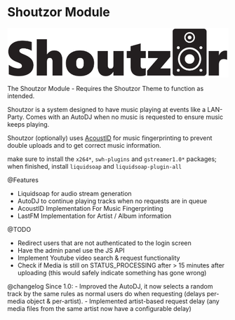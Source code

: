 # Shoutzor Module
![Shoutzor-logo](./shoutzor-logo.png)

The Shoutzor Module - Requires the Shoutzor Theme to function as intended.

Shoutzor is a system designed to have music playing at events like a LAN-Party.
Comes with an AutoDJ when no music is requested to ensure music keeps playing.

Shoutzor (optionally) uses [AcoustID](https://acoustid.org/) for music fingerprinting to prevent double uploads and to get correct music information.<br />

make sure to install the `x264*`, `swh-plugins` and `gstreamer1.0*` packages;<br />
when finished, install `liquidsoap` and `liquidsoap-plugin-all`

@Features
- Liquidsoap for audio stream generation
- AutoDJ to continue playing tracks when no requests are in queue
- AcoustID Implementation For Music Fingerprinting
- LastFM Implementation for Artist / Album information

@TODO
- Redirect users that are not authenticated to the login screen
- Have the admin panel use the JS API
- Implement Youtube video search & request functionality
- Check if Media is still on STATUS_PROCESSING after > 15 minutes after uploading (this would safely indicate something has gone wrong)

@changelog
Since 1.0:
    - Improved the AutoDJ, it now selects a random track by the same rules as normal users do when requesting (delays per-media object & per-artist).
    - Implemented artist-based request delay (any media files from the same artist now have a configurable delay)
